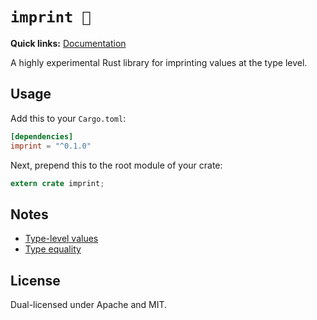 # `imprint 🐾`

**Quick links:** [Documentation](https://docs.rs/imprint)

A highly experimental Rust library for imprinting values at the type level.

## Usage

Add this to your `Cargo.toml`:

~~~toml
[dependencies]
imprint = "^0.1.0"
~~~

Next, prepend this to the root module of your crate:

~~~rust
extern crate imprint;
~~~

## Notes

  - [Type-level values](docs/type-level-values.md)
  - [Type equality](docs/type-equality.md)

## License

Dual-licensed under Apache and MIT.
